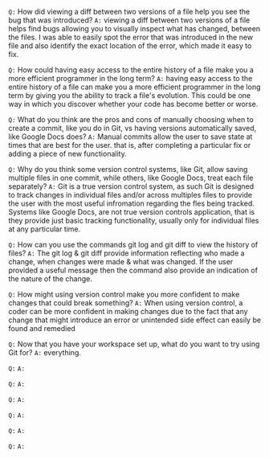 `Q:` How did viewing a diff between two versions of a file help you see the bug that
was introduced?
`A:` viewing a diff between two versions of a file helps find bugs 
allowing you to visually inspect what has changed, between the files. I was able to easily spot the error that was introduced in the new file and also identify the exact location of the error, which made it easy to fix.

`Q:` How could having easy access to the entire history of a file make you a more efficient programmer in the long term?
`A:` having easy access to the entire history of a file can make you a more efficient programmer in the long term by giving you the ability to track a file's evolution. This could be one way in which you discover whether your code has become better or worse.

`Q:` What do you think are the pros and cons of manually choosing when to create a commit, like you do in Git, vs having versions automatically saved, like Google Docs does?
`A:` Manual commits allow the user to save state at times that are best for the user. that is, after completing a particular fix or adding  a piece of new functionality.

`Q:` Why do you think some version control systems, like Git, allow saving multiple files in one commit, while others, like Google Docs, treat each file separately?
`A:` Git is a true version control system, as such Git is designed to track changes in individual files and/or across multiples files to provide the user with the most useful infromation regarding the fles being tracked.
Systems like Google Docs, are not true version controls application, that is they provide just basic tracking functionality, usually only for individual files at any particular time.


`Q:` How can you use the commands git log and git diff to view the history of files?
`A:` The git log & git diff provide information reflecting who made a change, when changes were made & what was changed. If the user provided a useful message then the command also provide an indication of the nature of the change.

`Q:` How might using version control make you more confident to make changes that could break something?
`A:` When using version control, a coder can be more confident in making changes due to the fact that any change that might introduce an error or unintended side effect can easily be found and remedied

`Q:` Now that you have your workspace set up, what do you want to try using Git for?
`A:` everything.

`Q:` 
`A:` 

`Q:` 
`A:` 

`Q:` 
`A:` 

`Q:` 
`A:` 

`Q:` 
`A:` 

`Q:` 
`A:` 
